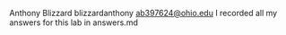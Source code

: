 Anthony Blizzard
blizzardanthony
ab397624@ohio.edu
I recorded all my answers for this lab in answers.md

